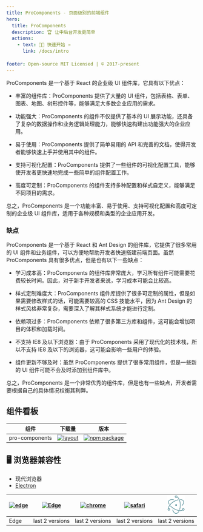 ```yaml
---
title: ProComponents - 页面级别的前端组件
hero:
  title: ProComponents
  description: 🏆 让中后台开发更简单
  actions:
    - text: 🏮🏮 快速开始 →
      link: /docs/intro

footer: Open-source MIT Licensed | © 2017-present
---
```


ProComponents 是一个基于 React 的企业级 UI 组件库，它具有以下优点：

- 丰富的组件库：ProComponents 提供了大量的 UI 组件，包括表格、表单、图表、地图、树形控件等，能够满足大多数企业应用的需求。

- 功能强大：ProComponents 的组件不仅提供了基本的 UI 展示功能，还具备了复杂的数据操作和业务逻辑处理能力，能够快速构建出功能强大的企业应用。

- 易于使用：ProComponents 提供了简单易用的 API 和完善的文档，使得开发者能够快速上手并使用其中的组件。

- 支持可视化配置：ProComponents 提供了一些组件的可视化配置工具，能够使开发者更快速地完成一些简单的组件配置工作。

- 高度可定制：ProComponents 的组件支持多种配置和样式自定义，能够满足不同项目的需求。

总之，ProComponents 是一个功能丰富、易于使用、支持可视化配置和高度可定制的企业级 UI 组件库，适用于各种规模和类型的企业应用开发。

### 缺点

ProComponents 是一个基于 React 和 Ant Design 的组件库，它提供了很多常用的 UI 组件和业务组件，可以方便地帮助开发者快速搭建前端页面。虽然 ProComponents 具有很多优点，但是也有以下一些缺点：

- 学习成本高：ProComponents 的组件库非常庞大，学习所有组件可能需要花费较长时间。因此，对于新手开发者来说，学习成本可能会比较高。

- 样式定制难度大：ProComponents 组件库提供了很多可定制的属性，但是如果需要修改样式的话，可能需要较高的 CSS 技能水平，因为 Ant Design 的样式风格非常复杂，需要深入了解其样式系统才能进行定制。

- 依赖项过多：ProComponents 依赖了很多第三方库和组件，这可能会增加项目的体积和加载时间。

- 不支持 IE8 及以下浏览器：由于 ProComponents 采用了现代化的技术栈，所以不支持 IE8 及以下的浏览器，这可能会影响一些用户的体验。

- 组件更新不够及时：虽然 ProComponents 提供了很多常用组件，但是一些新的 UI 组件可能不会及时添加到组件库中。

总之，ProComponents 是一个非常优秀的组件库，但是也有一些缺点，开发者需要根据自己的具体情况权衡其利弊。

## 组件看板

| 组件 | 下载量 | 版本 |
| --- | --- | --- |
| pro-components | [![layout](https://img.shields.io/npm/dw/@plasmicapp/pro-components.svg)](https://www.npmjs.com/package/@plasmicapp/pro-components) | [![npm package](https://img.shields.io/npm/v/@plasmicapp/pro-components.svg?style=flat-square?style=flat-square)](https://www.npmjs.com/package/@plasmicapp/pro-components) |

## 🖥 浏览器兼容性

- 现代浏览器
- [Electron](https://www.electronjs.org/)

| [![edge](https://raw.githubusercontent.com/alrra/browser-logos/master/src/edge/edge_48x48.png)](http://godban.github.io/browsers-support-badges/) | [![Edge](https://raw.githubusercontent.com/alrra/browser-logos/master/src/firefox/firefox_48x48.png)](http://godban.github.io/browsers-support-badges/) | [![chrome](https://raw.githubusercontent.com/alrra/browser-logos/master/src/chrome/chrome_48x48.png)](http://godban.github.io/browsers-support-badges/) | [![safari](https://raw.githubusercontent.com/alrra/browser-logos/master/src/safari/safari_48x48.png)](http://godban.github.io/browsers-support-badges/) | [![electron_48x48](https://raw.githubusercontent.com/alrra/browser-logos/master/src/electron/electron_48x48.png)](http://godban.github.io/browsers-support-badges/) |
| --- | --- | --- | --- | --- |
| Edge | last 2 versions | last 2 versions | last 2 versions | last 2 versions |

